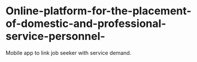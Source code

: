 # Online-platform-for-the-placement-of-domestic-and-professional-service-personnel-
Mobile app to link job seeker with service demand.
